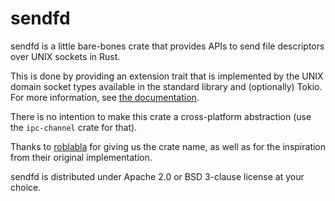 # sendfd

sendfd is a little bare-bones crate that provides APIs to send file descriptors over UNIX sockets in
Rust.

This is done by providing an extension trait that is implemented by the UNIX domain socket types
available in the standard library and (optionally) Tokio. For more information, see [the
documentation].

There is no intention to make this crate a cross-platform abstraction (use the `ipc-channel` crate
for that).

Thanks to [roblabla] for giving us the crate name, as well as for the inspiration
from their original implementation.

sendfd is distributed under Apache 2.0 or BSD 3-clause license at your choice.

[the documentation]: https://docs.rs/sendfd
[roblabla]: https://github.com/roblabla
